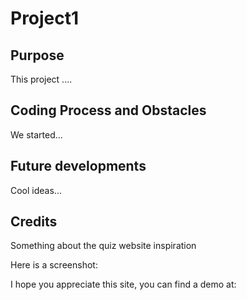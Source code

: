 # Project1

## Purpose
This project ....

## Coding Process and Obstacles
We started...

## Future developments
Cool ideas...

## Credits
Something about the quiz website inspiration

Here is a screenshot:


I hope you appreciate this site, you can find a demo at:
